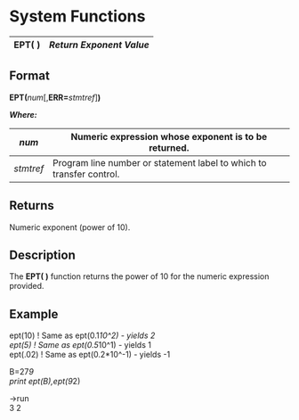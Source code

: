 # System Functions

**EPT( )** |  **_Return Exponent Value_**  
---|---  
  
##  Format

**EPT(**_num_[,**ERR=**_stmtref_]**)**  
  
**_Where:_**

_num_ |  Numeric expression whose exponent is to be returned.  
---|---  
_stmtref_ |  Program line number or statement label to which to transfer control.  
  
##  Returns

Numeric exponent (power of 10).

##  Description

The **EPT( )** function returns the power of 10 for the numeric expression provided.

##  Example

ept(10) ! Same as ept(0.1*10^2) - yields 2  
ept(5) ! Same as ept(0.5*10^1) - yields 1  
ept(.02) ! Same as ept(0.2*10^-1) - yields -1

B=27*9  
print ept(B),ept(9*2)  
  
->run  
3 2
